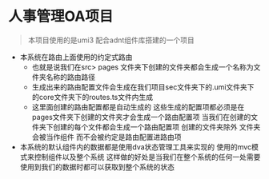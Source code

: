 # 人事管理OA项目 
 > 本项目使用的是umi3 配合adnt组件库搭建的一个项目 
 - 本系统在路由上面使用的约定式路由 
   - 也就是说我们在src> pages 文件夹下创建的文件夹都会生成一个名称为文件夹名称的路由路径 
   - 生成出来的路由配置文件会生成在我们项目sec文件夹下的.umi文件夹下的core文件夹下的routes.ts文件内生成 
   - 这里面创建的路由配置都是自动生成的 这些生成的配置项都必须是在pages文件夹下创建的文件夹才会生成一个路由配置项 当我们在创建的文件夹下创建的每个文件都会生成一个路由配置项 创建的文件夹除外 文件夹会被当作组件 而不会被约定是路由配置进路由项 
 - 本系统的默认组件内的数据都是使用dva状态管理工具来实现的 使用的mvc模式来控制组件以及整个系统 这样做的好处是当我们在整个系统的任何一处需要使用到我们的数据时都可以获取到整个系统的状态 
 
